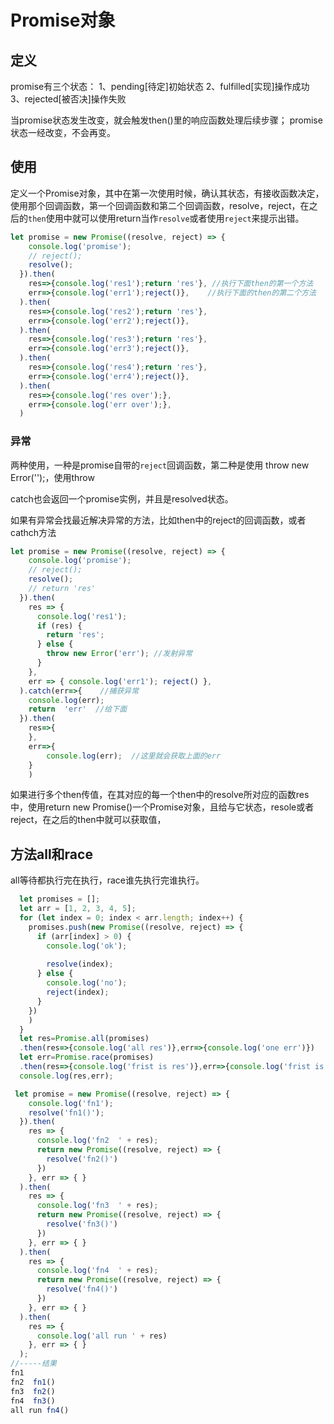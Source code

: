 # Promise对象

## 定义

promise有三个状态：
1、pending[待定]初始状态
2、fulfilled[实现]操作成功
3、rejected[被否决]操作失败

当promise状态发生改变，就会触发then()里的响应函数处理后续步骤；
promise状态一经改变，不会再变。

## 使用

定义一个Promise对象，其中在第一次使用时候，确认其状态，有接收函数决定，使用那个回调函数，第一个回调函数和第二个回调函数，resolve，reject，在之后的`then`使用中就可以使用return当作`resolve`或者使用`reject`来提示出错。

```JavaScript
let promise = new Promise((resolve, reject) => {
    console.log('promise');
    // reject();
    resolve();
  }).then(
    res=>{console.log('res1');return 'res'}, //执行下面then的第一个方法
    err=>{console.log('err1');reject()},    //执行下面的then的第二个方法
  ).then(
    res=>{console.log('res2');return 'res'},
    err=>{console.log('err2');reject()},
  ).then(
    res=>{console.log('res3');return 'res'},
    err=>{console.log('err3');reject()},
  ).then(
    res=>{console.log('res4');return 'res'},
    err=>{console.log('err4');reject()},
  ).then(
    res=>{console.log('res over');},
    err=>{console.log('err over');},
  )
```

### 异常

两种使用，一种是promise自带的`reject`回调函数，第二种是使用 throw  new Error('');，使用throw

catch也会返回一个promise实例，并且是resolved状态。

如果有异常会找最近解决异常的方法，比如then中的reject的回调函数，或者cathch方法

```javascript
let promise = new Promise((resolve, reject) => {
    console.log('promise');
    // reject();
    resolve();
    // return 'res'
  }).then(
    res => {
      console.log('res1');
      if (res) {
        return 'res';
      } else {
        throw new Error('err'); //发射异常
      }
    },
    err => { console.log('err1'); reject() },
  ).catch(err=>{    //捕获异常
    console.log(err);
    return	'err'  //给下面
  }).then(
	res=>{
    },
    err=>{
        console.log(err);  //这里就会获取上面的err
    }
	)
```

如果进行多个then传值，在其对应的每一个then中的resolve所对应的函数res中，使用return new Promise()一个Promise对象，且给与它状态，resole或者reject，在之后的then中就可以获取值，

## 方法all和race

all等待都执行完在执行，race谁先执行完谁执行。

```javascript
  let promises = [];
  let arr = [1, 2, 3, 4, 5];
  for (let index = 0; index < arr.length; index++) {
    promises.push(new Promise((resolve, reject) => {
      if (arr[index] > 0) {
        console.log('ok');
        
        resolve(index);
      } else {
        console.log('no');
        reject(index);
      }
    })
    )
  }
  let res=Promise.all(promises)
  .then(res=>{console.log('all res')},err=>{console.log('one err')})
  let err=Promise.race(promises)
  .then(res=>{console.log('frist is res')},err=>{console.log('frist is err')})
  console.log(res,err);
```



```JavaScript
 let promise = new Promise((resolve, reject) => {
    console.log('fn1');
    resolve('fn1()');
  }).then(
    res => {
      console.log('fn2  ' + res);
      return new Promise((resolve, reject) => {
        resolve('fn2()')
      })
    }, err => { }
  ).then(
    res => {
      console.log('fn3  ' + res);
      return new Promise((resolve, reject) => {
        resolve('fn3()')
      })
    }, err => { }
  ).then(
    res => {
      console.log('fn4  ' + res);
      return new Promise((resolve, reject) => {
        resolve('fn4()')
      })
    }, err => { }
  ).then(
    res => {
      console.log('all run ' + res)
    }, err => { }
  );
//-----结果
fn1
fn2  fn1()
fn3  fn2()
fn4  fn3()
all run fn4()

```

